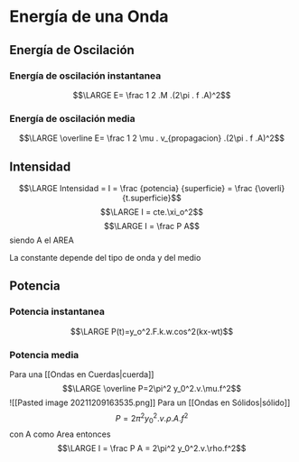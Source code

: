 # Energía de una Onda
## Energía de Oscilación
### Energía de oscilación instantanea
$$\LARGE E= \frac 1 2 .M .(2\pi . f .A)^2$$
### Energía de oscilación media
$$\LARGE \overline E= \frac 1 2 \mu . v_{propagacion} .(2\pi . f .A)^2$$

## Intensidad
$$\LARGE Intensidad = I = \frac {potencia} {superficie} = \frac {\overli} {t.superficie}$$
$$\LARGE I = cte.\xi_o^2$$
$$\LARGE I = \frac P A$$
siendo A el AREA

La constante depende del tipo de onda y del medio 

## Potencia
### Potencia instantanea
$$\LARGE P(t)=y_o^2.F.k.w.cos^2(kx-wt)$$
### Potencia media
Para una [[Ondas en Cuerdas|cuerda]] 
$$\LARGE \overline P=2\pi^2 y_0^2.v.\mu.f^2$$
![[Pasted image 20211209163535.png]]
Para un [[Ondas en Sólidos|sólido]]
$$P=2\pi^2 y_0^2.v.\rho.A.f^2$$
con A como Area
entonces 
$$\LARGE I = \frac P A = 2\pi^2 y_0^2.v.\rho.f^2$$